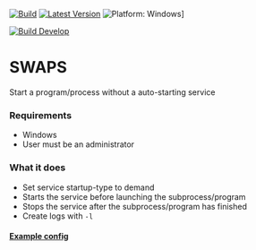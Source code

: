 [![Build](https://img.shields.io/github/workflow/status/litetex/SWAPS/Master%20CI)](https://github.com/litetex/SWAPS/actions)
[![Latest Version](https://img.shields.io/github/v/release/litetex/SWAPS)](https://github.com/litetex/SWAPS/releases)
![Platform: Windows](https://img.shields.io/badge/platform-windows-0078d6.svg?logo=windows&labelColor=5936b0)]

[![Build Develop](https://dev.azure.com/litetex/SWAPS/_apis/build/status/Develop?label=build%20develop)](https://dev.azure.com/litetex/SWAPS/_build/latest?definitionId=1)

# SWAPS
Start a program/process without a auto-starting service

### Requirements
* Windows
* User must be an administrator

### What it does
* Set service startup-type to demand
* Starts the service before launching the subprocess/program
* Stops the service after the subprocess/program has finished
* Create logs with ``-l``

#### [Example config](example_config.json)
